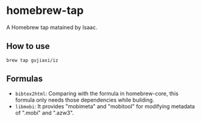 # homebrew-tap

A Homebrew tap matained by Isaac.

## How to use

```
brew tap gujiaxi/iz
```

## Formulas

- `bibtex2html`: Comparing with the formula in homebrew-core, this formula only needs those dependencies while building.
- `libmobi`: It provides "mobimeta" and "mobitool" for modifying metadata of ".mobi" and ".azw3".
